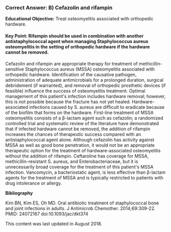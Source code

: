 
### Correct Answer: B) Cefazolin and rifampin 

**Educational Objective:** Treat osteomyelitis associated with orthopedic hardware.

#### **Key Point:** Rifampin should be used in combination with another antistaphylococcal agent when managing Staphylococcus aureus osteomyelitis in the setting of orthopedic hardware if the hardware cannot be removed.

Cefazolin and rifampin are appropriate therapy for treatment of methicillin-sensitive Staphylococcus aureus (MSSA) osteomyelitis associated with orthopedic hardware. Identification of the causative pathogen, administration of adequate antimicrobials for a prolonged duration, surgical debridement (if warranted), and removal of orthopedic prosthetic devices (if feasible) influence the success of osteomyelitis treatment. Optimal management of this patient's infection includes hardware removal; however, this is not possible because the fracture has not yet healed. Hardware-associated infections caused by S. aureus are difficult to eradicate because of the biofilm that forms on the hardware. First-line treatment of MSSA osteomyelitis consists of a β-lactam agent such as cefazolin; a randomized controlled trial and systematic review of the literature have demonstrated that if infected hardware cannot be removed, the addition of rifampin increases the chances of therapeutic success compared with an antistaphylococcal agent alone.
Although cefazolin has activity against MSSA as well as good bone penetration, it would not be an appropriate therapeutic option for the treatment of hardware-associated osteomyelitis without the addition of rifampin.
Ceftaroline has coverage for MSSA, methicillin-resistant S. aureus, and Enterobacteriaceae, but it is unnecessarily broad coverage for the treatment of this patient's MSSA infection.
Vancomycin, a bacteriostatic agent, is less effective than β-lactam agents for the treatment of MSSA and is typically restricted to patients with drug intolerance or allergy.

**Bibliography**

Kim BN, Kim ES, Oh MD. Oral antibiotic treatment of staphylococcal bone and joint infections in adults. J Antimicrob Chemother. 2014;69:309-22. PMID: 24072167 doi:10.1093/jac/dkt374

This content was last updated in August 2018.